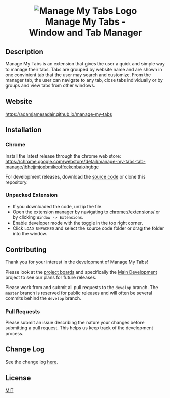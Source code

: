<h1 align="middle">
<img alt='Manage My Tabs Logo' src='images/icons/icon128.png'></img>
<br>Manage My Tabs - <br>Window and Tab Manager
</h1>

## Description

Manage My Tabs is an extension that gives the user a quick and simple way to manage their tabs. Tabs are grouped by website name and are shown in one convinient tab that the user may search and customize. From the manager tab, the user can navigate to any tab, close tabs individually or by groups and view tabs from other windows.

## Website
https://adamjamesadair.github.io/manage-my-tabs

## Installation
### Chrome
Install the latest release through the chrome web store: \
https://chrome.google.com/webstore/detail/manage-my-tabs-tab-manage/jbhejjmjopbmikcoffcckcnbaiohgbge 

For development releases, download the [source code](https://github.com/adamjamesadair/manage-my-tabs) or clone this repository.

### Unpacked Extension
- If you downloaded the code, unzip the file.
- Open the extension manager by navigating to [chrome://extensions/](chrome://extensions/) or by clicking `Window -> Extensions`.
- Enable developer mode with the toggle in the top right corner.
- Click `LOAD UNPACKED` and select the source code folder or drag the folder into the window.

## Contributing

Thank you for your interest in the development of Manage My Tabs!

Please look at the [project boards](https://github.com/adamjamesadair/manage-my-tabs/projects) and specifically the [Main Development](https://github.com/adamjamesadair/manage-my-tabs/projects/4) project to see our plans for future releases.

Please work from and submit all pull requests to the `develop` branch. The `master` branch is reserved for public releases and will often be several commits behind the `develop` branch.

### Pull Requests
Please submit an issue describing the nature your changes before submitting a pull request. This helps us keep track of the development process. 

## Change Log
See the change log [here](https://github.com/adamjamesadair/manage-my-tabs/blob/master/CHANGELOG.md).

## License
[MIT](http://opensource.org/licenses/MIT)
